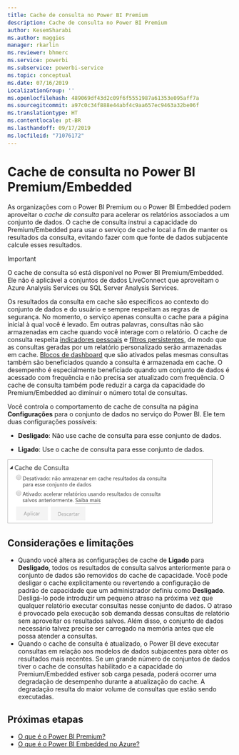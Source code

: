 ```yaml
---
title: Cache de consulta no Power BI Premium
description: Cache de consulta no Power BI Premium
author: KesemSharabi
ms.author: maggies
manager: rkarlin
ms.reviewer: bhmerc
ms.service: powerbi
ms.subservice: powerbi-service
ms.topic: conceptual
ms.date: 07/16/2019
LocalizationGroup: ''
ms.openlocfilehash: 489069df43d2c09f6f5551987a61353e095aff7a
ms.sourcegitcommit: a97c0c34f888e44abf4c9aa657ec9463a32be06f
ms.translationtype: HT
ms.contentlocale: pt-BR
ms.lasthandoff: 09/17/2019
ms.locfileid: "71076172"
---
```

# <a name="query-caching-in-power-bi-premiumembedded"></a>Cache de consulta no Power BI Premium/Embedded

As organizações com o Power BI Premium ou o Power BI Embedded podem aproveitar o *cache de consulta* para acelerar os relatórios associados a um conjunto de dados. O cache de consulta instrui a capacidade do Premium/Embedded para usar o serviço de cache local a fim de manter os resultados da consulta, evitando fazer com que fonte de dados subjacente calcule esses resultados.

> [!IMPORTANT]
> O cache de consulta só está disponível no Power BI Premium/Embedded. Ele não é aplicável a conjuntos de dados LiveConnect que aproveitam o Azure Analysis Services ou SQL Server Analysis Services.

Os resultados da consulta em cache são específicos ao contexto do conjunto de dados e do usuário e sempre respeitam as regras de segurança. No momento, o serviço apenas consulta o cache para a página inicial à qual você é levado. Em outras palavras, consultas não são armazenadas em cache quando você interage com o relatório. O cache de consulta respeita [indicadores pessoais](consumer/end-user-bookmarks.md#personal-bookmarks) e [filtros persistentes](https://powerbi.microsoft.com/blog/announcing-persistent-filters-in-the-service/), de modo que as consultas geradas por um relatório personalizado serão armazenadas em cache. [Blocos de dashboard](service-dashboard-tiles.md) que são ativados pelas mesmas consultas também são beneficiados quando a consulta é armazenada em cache. O desempenho é especialmente beneficiado quando um conjunto de dados é acessado com frequência e não precisa ser atualizado com frequência. O cache de consulta também pode reduzir a carga da capacidade do Premium/Embedded ao diminuir o número total de consultas.

Você controla o comportamento de cache de consulta na página **Configurações** para o conjunto de dados no serviço do Power BI. Ele tem duas configurações possíveis:

- **Desligado**: Não use cache de consulta para esse conjunto de dados.

- **Ligado**: Use o cache de consulta para esse conjunto de dados.

![Caixa de diálogo de cache de consulta](media/power-bi-query-caching/power-bi-query-caching.png)

## <a name="considerations-and-limitations"></a>Considerações e limitações

- Quando você altera as configurações de cache de **Ligado** para **Desligado**, todos os resultados de consulta salvos anteriormente para o conjunto de dados são removidos do cache de capacidade. Você pode desligar o cache explicitamente ou revertendo a configuração de padrão de capacidade que um administrador definiu como **Desligado**. Desligá-lo pode introduzir um pequeno atraso na próxima vez que qualquer relatório executar consultas nesse conjunto de dados. O atraso é provocado pela execução sob demanda dessas consultas de relatório sem aproveitar os resultados salvos. Além disso, o conjunto de dados necessário talvez precise ser carregado na memória antes que ele possa atender a consultas.
- Quando o cache de consulta é atualizado, o Power BI deve executar consultas em relação aos modelos de dados subjacentes para obter os resultados mais recentes. Se um grande número de conjuntos de dados tiver o cache de consultas habilitado e a capacidade do Premium/Embedded estiver sob carga pesada, poderá ocorrer uma degradação de desempenho durante a atualização do cache. A degradação resulta do maior volume de consultas que estão sendo executadas.

## <a name="next-steps"></a>Próximas etapas

* [O que é o Power BI Premium?](service-premium-what-is.md)
* [O que é o Power BI Embedded no Azure?](developer/azure-pbie-what-is-power-bi-embedded.md)